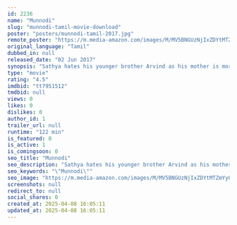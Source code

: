 ```yaml
---
id: 2236
name: "Munnodi"
slug: "munnodi-tamil-movie-download"
poster: "posters/munnodi-tamil-2017.jpg"
remote_poster: "https://m.media-amazon.com/images/M/MV5BNGUzNjIxZDYtMTZmYy00YTNjLTliMzYtNDkwZTcyMTYyODRmXkEyXkFqcGdeQXVyODg0OTEwOTk@._V1_SX300.jpg"
original_language: "Tamil"
dubbed_in: null
released_date: "02 Jun 2017"
synopsis: "Sathya hates his younger brother Arvind as his mother is more affectionate towards him. He joins hands with a local gang leader Mandhira Moorthy and falls in love with Arvind's college friend."
type: "movie"
rating: "4.5"
imdbid: "tt7951512"
tmdbid: null
views: 0
likes: 0
dislikes: 0
author_id: 1
trailer_url: null
runtime: "122 min"
is_featured: 0
is_active: 1
is_comingsoon: 0
seo_title: "Munnodi"
seo_description: "Sathya hates his younger brother Arvind as his mother is more affectionate towards him. He joins hands with a local gang leader Mandhira Moorthy and falls in love with Arvind's college friend."
seo_keywords: "\"Munnodi\""
seo_image: "https://m.media-amazon.com/images/M/MV5BNGUzNjIxZDYtMTZmYy00YTNjLTliMzYtNDkwZTcyMTYyODRmXkEyXkFqcGdeQXVyODg0OTEwOTk@._V1_SX300.jpg"
screenshots: null
redirect_to: null
social_shares: 0
created_at: 2025-04-08 16:05:11
updated_at: 2025-04-08 16:05:11
---
```


